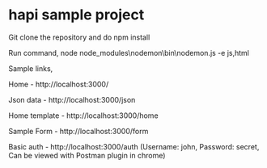 # hapi sample project
Git clone the repository and do npm install

Run command,
node node_modules\nodemon\bin\nodemon.js -e js,html

Sample links,

Home - http://localhost:3000/

Json data - http://localhost:3000/json

Home template - http://localhost:3000/home

Sample Form - http://localhost:3000/form

Basic auth - http://localhost:3000/auth (Username: john, Password: secret, Can be viewed with Postman plugin in chrome)
